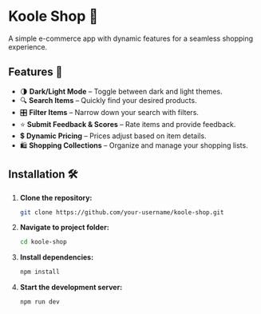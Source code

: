 # Koole Shop 🛒  

A simple e-commerce app with dynamic features for a seamless shopping experience.  

## Features 🚀  
- 🌗 **Dark/Light Mode** – Toggle between dark and light themes.  
- 🔍 **Search Items** – Quickly find your desired products.  
- 🎛️ **Filter Items** – Narrow down your search with filters.  
- ⭐ **Submit Feedback & Scores** – Rate items and provide feedback.  
- 💲 **Dynamic Pricing** – Prices adjust based on item details.  
- 🛍️ **Shopping Collections** – Organize and manage your shopping lists.  

## Installation 🛠  
1. **Clone the repository:**  
   ```sh  
   git clone https://github.com/your-username/koole-shop.git
2. **Navigate to project folder:**  
   ```sh  
   cd koole-shop  
3. **Install dependencies:**  
   ```sh  
   npm install 
4. **Start the development server:**  
   ```sh  
   npm run dev
